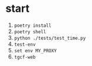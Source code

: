 # start
1. `poetry install`
2. `poetry shell`
3. `python ./tests/test_time.py`
4. `test-env`
4. `set env MY_PROXY`
4. `tgcf-web`
